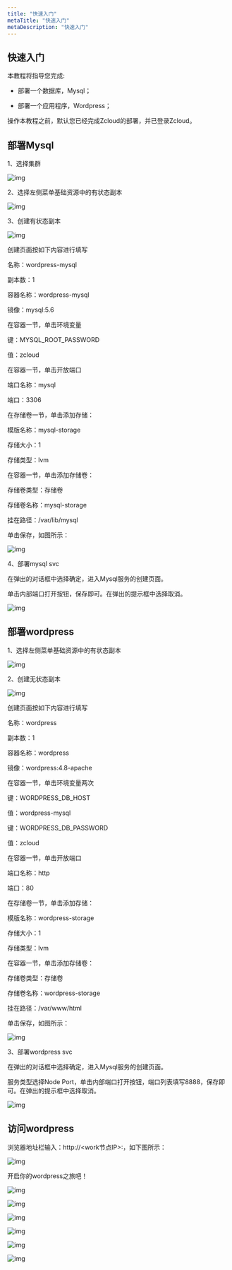 ```yaml
---
title: "快速入门"
metaTitle: "快速入门"
metaDescription: "快速入门"
---
```


## 快速入门

本教程将指导您完成:

- 部署一个数据库，Mysql；

- 部署一个应用程序，Wordpress；

操作本教程之前，默认您已经完成Zcloud的部署，并已登录Zcloud。

## 部署Mysql

1、选择集群

![img](entry-cluster.png)

2、选择左侧菜单基础资源中的有状态副本

![img](entry-statefulset.png)

3、创建有状态副本

![img](create-statefulset.png)

创建页面按如下内容进行填写

名称：wordpress-mysql

副本数：1

容器名称：wordpress-mysql

镜像：mysql:5.6

在容器一节，单击环境变量

键：MYSQL_ROOT_PASSWORD

值：zcloud

在容器一节，单击开放端口

端口名称：mysql

端口：3306

在存储卷一节，单击添加存储：

模版名称：mysql-storage

存储大小：1

存储类型：lvm

在容器一节，单击添加存储卷：

存储卷类型：存储卷

存储卷名称：mysql-storage

挂在路径：/var/lib/mysql

单击保存，如图所示：

![img](mysql-save.png)

4、部署mysql svc

在弹出的对话框中选择确定，进入Mysql服务的创建页面。

单击内部端口打开按钮，保存即可。在弹出的提示框中选择取消。

![img](mysql-svc-save.png)

## 部署wordpress
1、选择左侧菜单基础资源中的有状态副本

![img](entry-deployment.png)

2、创建无状态副本

![img](create-deployment.png)

创建页面按如下内容进行填写

名称：wordpress

副本数：1

容器名称：wordpress

镜像：wordpress:4.8-apache

在容器一节，单击环境变量两次

键：WORDPRESS_DB_HOST

值：wordpress-mysql

键：WORDPRESS_DB_PASSWORD

值：zcloud

在容器一节，单击开放端口

端口名称：http

端口：80

在存储卷一节，单击添加存储：

模版名称：wordpress-storage

存储大小：1

存储类型：lvm

在容器一节，单击添加存储卷：

存储卷类型：存储卷

存储卷名称：wordpress-storage

挂在路径：/var/www/html

单击保存，如图所示：

![img](wordpress-save.png)

3、部署wordpress svc

在弹出的对话框中选择确定，进入Mysql服务的创建页面。

服务类型选择Node Port，单击内部端口打开按钮，端口列表填写8888，保存即可。在弹出的提示框中选择取消。

![img](wordpress-svc-save.png)

## 访问wordpress

浏览器地址栏输入：http://<work节点IP>:<nodeport>，如下图所示：

![img](wordpress1.png)

开启你的wordpress之旅吧！

![img](wordpress2.png)

![img](wordpress3.png)

![img](wordpress4.png)

![img](wordpress5.png)

![img](wordpress6.png)

![img](wordpress7.png)